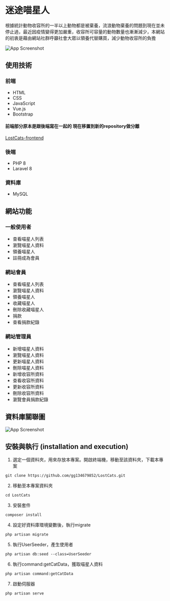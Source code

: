 # 迷途喵星人

根據統計動物收容所的一半以上動物都是被棄養，流浪動物棄養的問題到現在並未停止過，最近因疫情變得更加嚴重，收容所可容量的動物數量也漸漸減少，本網站的初衷是藉由網站社群呼籲社會大眾以領養代替購買，減少動物收容所的負擔

![App Screenshot](https://i.imgur.com/JP7arx2.png)

## 使用技術

### 前端

- HTML
- CSS
- JavaScript
- Vue.js
- Bootstrap

#### 前端部分原本是跟後端寫在一起的 現在移置到新的repository做分離
[LostCats-frontend](https://github.com/gg134679852/LostCats-frontend)
### 後端

- PHP 8
- Laravel 8

### 資料庫

- MySQL

## 網站功能

### 一般使用者

- 查看喵星人列表
- 瀏覽喵星人資料
- 領養喵星人
- 註冊成為會員

### 網站會員

- 查看喵星人列表
- 瀏覽喵星人資料
- 領養喵星人
- 收藏喵星人
- 刪除收藏喵星人
- 捐款
- 查看捐款紀錄

### 網站管理員

- 新增喵星人資料
- 瀏覽喵星人資料
- 更新喵星人資料
- 刪除喵星人資料
- 新增收容所資料
- 查看收容所資料
- 更新收容所資料
- 刪除收容所資料
- 瀏覽會員捐款紀錄

## 資料庫關聯圖

![App Screenshot](https://i.imgur.com/YDTqlMI.png)

## 安裝與執行 (installation and execution)
1. 選定一個資料夾，用來存放本專案。開啟終端機，移動至該資料夾，下載本專案
```
git clone https://github.com/gg134679852/LostCats.git
```
2. 移動至本專案資料夾
```
cd LostCats
```
3. 安裝套件
```
composer install
```
4. 設定好資料庫環境變數後，執行migrate
```
php artisan migrate
```
5.  執行UserSeeder，產生使用者
```
php artisan db:seed --class=UserSeeder
```
6. 執行command:getCatData，獲取喵星人資料
```
php artisan command:getCatData
```
7. 啟動伺服器
```
php artisan serve
```
